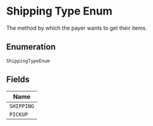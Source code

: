 
# Shipping Type Enum

The method by which the payer wants to get their items.

## Enumeration

`ShippingTypeEnum`

## Fields

| Name |
|  --- |
| `SHIPPING` |
| `PICKUP` |

